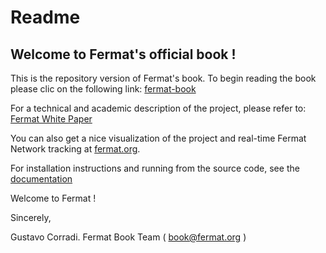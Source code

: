 Readme
========= 

Welcome to Fermat's  official book ! 
------------------------------------

This is the repository version of Fermat's book.
To begin reading the book please clic on the following link:
[fermat-book](https://github.com/bitDubai/fermat/blob/master/fermat-book/book-chapter-00(intro).asciidoc)

For a technical and academic description of the project, please refer to: 
[Fermat White Paper](https://github.com/bitDubai/fermat/tree/master/fermat/FERMAT-WHITE-PAPER.md)

You can also get a nice visualization of the project and real-time Fermat Network tracking at 
[fermat.org](http://www.fermat.org).


For installation instructions and running from the source code, see the [documentation](https://github.com/bitDubai/fermat/tree/master/fermat-documentation/documentation.asciidoc)

Welcome to Fermat !

Sincerely, 

Gustavo Corradi. 
Fermat Book Team
( book@fermat.org ) 
